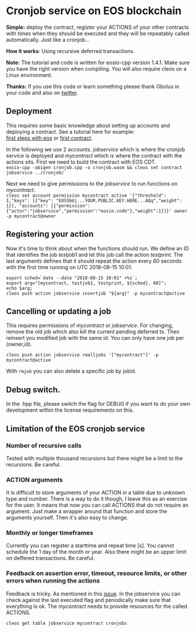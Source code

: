 # Cronjob service on EOS blockchain
**Simple:** deploy the contract, register your ACTIONS of your other contracts with times when they should be executed and they will be repeatably called automatically. Just like a cronjob...  

**How it works**: Using recursive deferred transactions.

**Note:** The tutorial and code is written for eosio-cpp version 1.4.1. Make sure you have the right version when compiling. You will also require cleos on a Linux environment.

**Thanks:** If you use this code or learn something please thank Obolus in your code and also on [twitter](https://twitter.com/ObolusCrypto/status/1085450779052261377).

## Deployment
This requires some basic knowledge about setting up accounts and deploying a contract. See a tutorial here for example:  
[first steps with eos](https://hackernoon.com/how-to-create-and-deploy-your-own-eos-token-1f4c9cc0eca1) or [first contract](https://infinitexlabs.com/eos-development-tutorial-part-1/).

In the following we use 2 accounts. *jobservice* which is where the cronjob service is deployed and *mycontract* which is where the contract with the actions sits.
First we need to build the contract with EOS CDT.  
```eosio-cpp -abigen cronjob.cpp -o cronjob.wasm && cleos set contract jobservice ../cronjob/```

Next we need to give permissions to the *jobservice* to run functions on *mycontract*.  
```cleos set account permission mycontract active '{"threshold": 1,"keys": [{"key": "EOS5bUj...YOUR.PUBLIC.KEY.HERE...AQq","weight": 1}], "accounts": [{"permission":{"actor":"jobservice","permission":"eosio.code"},"weight":1}]}' owner -p mycontract@owner```


## Registering your action
Now it's time to think about when the functions should run. We define an ID that identifies the job *testjob1* and let this job call the action *testprint*. The last arguments defines that it should repeat the action every 60 seconds with the first time running on UTC 2018-08-15 10:01.

```
export sched=`date --date "2018-08-15 10:01" +%s`;
export arg="[mycontract, testjob1, testprint, ${sched}, 60]";
echo $arg;
cleos push action jobservice insertjob "${arg}" -p mycontract@active
```

## Cancelling or updating a job
This requires permissions of *mycontract* or *jobservice*. For changing, remove the old job which also kill the current pending deferred tx. Then reinsert you modified job with the same id. You can only have one job per (owner,id).
```
cleos push action jobservice rmalljobs '["mycontract"]' -p mycontract@active
```
With `rmjob` you can also delete a specific job by jobid.


## Debug switch.
In the .hpp file, please switch the flag for DEBUG if you want to do your own development within the license requirements on this.

## Limitation of the EOS cronjob service
### Number of recursive calls
Tested with multiple thousand recursions but there might be a limit to the recursions. Be careful.

### ACTION arguments
It is difficult to store arguments of your ACTION in a table due to unknown type and number. There is a way to do it though, I leave this as an exercise for the user. It means that now you can call ACTIONS that do not require an argument. Just make a wrapper around that function and store the arguments yourself. Then it's also easy to change.

### Monthly or longer timeframes
Currently you can register a starttime and repeat time [s]. You cannot schedule the 1 day of the month or year. Also there might be an upper limit on deffered transactions. Be careful.

### Feedback on assertion error, timeout, resource limits, or other errors when running the actions
Feedback is tricky. As mentioned in this [issue](https://eosio.stackexchange.com/questions/3291/how-to-find-out-if-deferred-transaction-was-executed). In the jobservice you can check against the last executed flag and periodically make sure that everything is ok. The *mycontract* needs to provide resources for the called ACTIONS.  

```cleos get table jobservice mycontract cronjobs```
